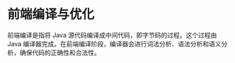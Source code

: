 # 前端编译与优化

前端编译是指将 Java 源代码编译成中间代码，即字节码的过程。这个过程由 Java 编译器完成。在前端编译阶段，编译器会进行词法分析、语法分析和语义分析，确保代码的正确性和合法性。
